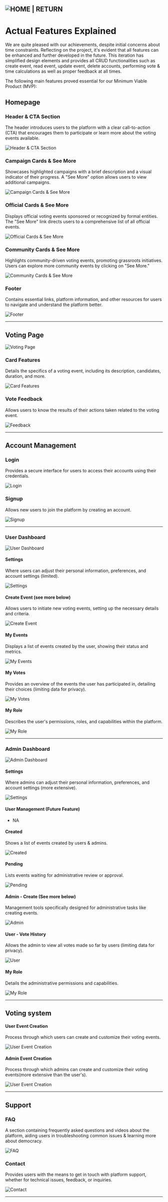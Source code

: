 ## ![HOME | RETURN](https://github.com/plexoio/musa)

# Actual Features Explained

We are quite pleased with our achievements, despite initial concerns about time constraints. Reflecting on the project, it's evident that all features can be enhanced and further developed in the future. This iteration has simplified design elements and provides all CRUD functionalities such as create event, read event, update event, delete accounts, performing vote & time calculations as well as proper feedback at all times.

The following main features proved essential for our Minimum Viable Product (MVP):

## Homepage

### Header & CTA Section
The header introduces users to the platform with a clear call-to-action (CTA) that encourages them to participate or learn more about the voting events available.

![Header & CTA Section](https://github.com/plexoio/musa/blob/main/documentation/assets/img/actual-features/actual1.png)

### Campaign Cards & See More
Showcases highlighted campaigns with a brief description and a visual indicator of their progress. A "See More" option allows users to view additional campaigns.

![Campaign Cards & See More](https://github.com/plexoio/musa/blob/main/documentation/assets/img/actual-features/actual2.png)

### Official Cards & See More
Displays official voting events sponsored or recognized by formal entities. The "See More" link directs users to a comprehensive list of all official events.

![Official Cards & See More](https://github.com/plexoio/musa/blob/main/documentation/assets/img/actual-features/actual3.png)

### Community Cards & See More
Highlights community-driven voting events, promoting grassroots initiatives. Users can explore more community events by clicking on "See More."

![Community Cards & See More](https://github.com/plexoio/musa/blob/main/documentation/assets/img/actual-features/actual4.png)

### Footer
Contains essential links, platform information, and other resources for users to navigate and understand the platform better.

![Footer](https://github.com/plexoio/musa/blob/main/documentation/assets/img/actual-features/actual5.png)

---

## Voting Page

![Voting Page](https://github.com/plexoio/musa/blob/main/documentation/assets/img/actual-features/actual6.png)

### Card Features
Details the specifics of a voting event, including its description, candidates, duration, and more.

![Card Features](https://github.com/plexoio/musa/blob/main/documentation/assets/img/actual-features/actual7.png)

### Vote Feedback
Allows users to know the results of their actions taken related to the voting event.

![Feedback](https://github.com/plexoio/musa/blob/main/documentation/assets/img/actual-features/actual8.png)

---

## Account Management

### Login
Provides a secure interface for users to access their accounts using their credentials.

![Login](https://github.com/plexoio/musa/blob/main/documentation/assets/img/actual-features/actual9.png)

### Signup
Allows new users to join the platform by creating an account.

![Signup](https://github.com/plexoio/musa/blob/main/documentation/assets/img/actual-features/actual10.png)

---

### User Dashboard

![User Dashboard](https://github.com/plexoio/musa/blob/main/documentation/assets/img/actual-features/actual11.png)

#### Settings
Where users can adjust their personal information, preferences, and account settings (limited).

![Settings](https://github.com/plexoio/musa/blob/main/documentation/assets/img/actual-features/actual12.png)

#### Create Event (see more below)
Allows users to initiate new voting events, setting up the necessary details and criteria.

![Create Event](https://github.com/plexoio/musa/blob/main/documentation/assets/img/actual-features/actual13.png)

#### My Events
Displays a list of events created by the user, showing their status and metrics.

![My Events](https://github.com/plexoio/musa/blob/main/documentation/assets/img/actual-features/actual14.png)

#### My Votes
Provides an overview of the events the user has participated in, detailing their choices (limiting data for privacy).

![My Votes](https://github.com/plexoio/musa/blob/main/documentation/assets/img/actual-features/actual15.png)

#### My Role
Describes the user's permissions, roles, and capabilities within the platform.

![My Role](https://github.com/plexoio/musa/blob/main/documentation/assets/img/actual-features/actual16.png)

---

### Admin Dashboard

![Admin Dashboard](https://github.com/plexoio/musa/blob/main/documentation/assets/img/actual-features/actual17.png)

#### Settings
Where admins can adjust their personal information, preferences, and account settings (more extensive).

![Settings](https://github.com/plexoio/musa/blob/main/documentation/assets/img/actual-features/actual18.png)

#### User Management (Future Feature)
- NA

#### Created
Shows a list of events created by users & admins.

![Created](https://github.com/plexoio/musa/blob/main/documentation/assets/img/actual-features/actual19.png)

#### Pending
Lists events waiting for administrative review or approval.

![Pending](https://github.com/plexoio/musa/blob/main/documentation/assets/img/actual-features/actual20.png)

#### Admin - Create (See more below)
Management tools specifically designed for administrative tasks like creating events.

![Admin](https://github.com/plexoio/musa/blob/main/documentation/assets/img/actual-features/actual21.png)

#### User - Vote History
Allows the admin to view all votes made so far by users (limiting data for privacy).

![User](https://github.com/plexoio/musa/blob/main/documentation/assets/img/actual-features/actual22.png)

#### My Role
Details the administrative permissions and capabilities.

![My Role](https://github.com/plexoio/musa/blob/main/documentation/assets/img/actual-features/actual23.png)

---

## Voting system

#### User Event Creation
Process through which users can create and customize their voting events.

![User Event Creation](https://github.com/plexoio/musa/blob/main/documentation/assets/img/actual-features/actual24.png)

#### Admin Event Creation
Process through which admins can create and customize their voting events(more extensive than the user's).

![User Event Creation](https://github.com/plexoio/musa/blob/main/documentation/assets/img/actual-features/actual25.png)

---

## Support

### FAQ
A section containing frequently asked questions and videos about the platform, aiding users in troubleshooting common issues & learning more about democracy.

![FAQ](https://github.com/plexoio/musa/blob/main/documentation/assets/img/actual-features/actual23.png)

### Contact
Provides users with the means to get in touch with platform support, whether for technical issues, feedback, or inquiries.

![Contact](https://github.com/plexoio/musa/blob/main/documentation/assets/img/actual-features/actual24.png)


---